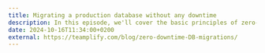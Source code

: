 ```yaml
---
title: Migrating a production database without any downtime
description: In this episode, we'll cover the basic principles of zero-downtime database migrations and provide quick recipes for the most common scenarios.
date: 2024-10-16T11:34:00+0200
external: https://teamplify.com/blog/zero-downtime-DB-migrations/
---
```

